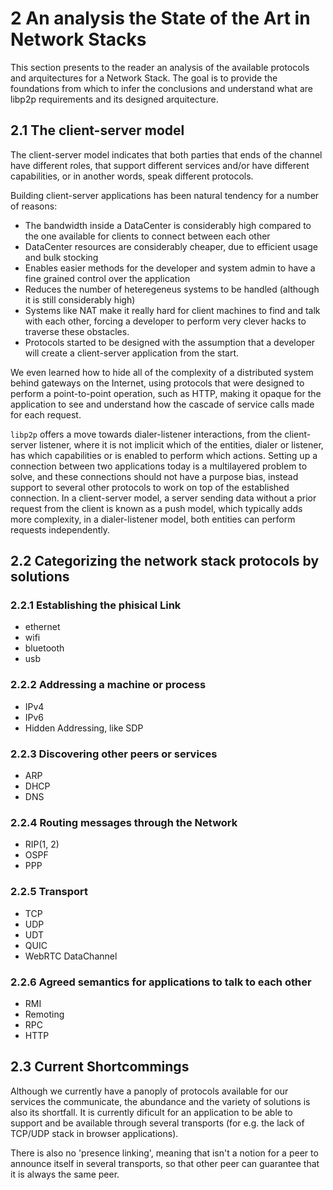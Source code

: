 2 An analysis the State of the Art in Network Stacks
====================================================

This section presents to the reader an analysis of the available protocols and arquitectures for a Network Stack. The goal is to provide the foundations from which to infer the conclusions and understand what are libp2p requirements and its designed arquitecture.

## 2.1 The client-server model

The client-server model indicates that both parties that ends of the channel have different roles, that support different services and/or have different capabilities, or in another words, speak different protocols.

Building client-server applications has been natural tendency for a number of reasons:

- The bandwidth inside a DataCenter is considerably high compared to the one available for clients to connect between each other
- DataCenter resources are considerably cheaper, due to efficient usage and bulk stocking
- Enables easier methods for the developer and system admin to have a fine grained control over the application
- Reduces the number of heteregeneus systems to be handled (although it is still considerably high)
- Systems like NAT make it really hard for client machines to find and talk with each other, forcing a developer to perform very clever hacks to traverse these obstacles.
- Protocols started to be designed with the assumption that a developer will create a client-server application from the start.

We even learned how to hide all of the complexity of a distributed system behind gateways on the Internet, using protocols that were designed to perform a point-to-point operation, such as HTTP, making it opaque for the application to see and understand how the cascade of service calls made for each request.

`libp2p` offers a move towards dialer-listener interactions, from the client-server listener, where it is not implicit which of the entities, dialer or listener, has which capabilities or is enabled to perform which actions. Setting up a connection between two applications today is a multilayered problem to solve, and these connections should not have a purpose bias, instead support to several other protocols to work on top of the established connection. In a client-server model, a server sending data without a prior request from the client is known as a push model, which typically adds more complexity, in a dialer-listener model, both entities can perform requests independently.

## 2.2 Categorizing the network stack protocols by solutions

### 2.2.1 Establishing the phisical Link

- ethernet
- wifi
- bluetooth
- usb

### 2.2.2 Addressing a machine or process

- IPv4
- IPv6
- Hidden Addressing, like SDP

### 2.2.3 Discovering other peers or services

- ARP
- DHCP
- DNS

### 2.2.4 Routing messages through the Network

- RIP(1, 2)
- OSPF
- PPP

### 2.2.5 Transport

- TCP
- UDP
- UDT
- QUIC
- WebRTC DataChannel

### 2.2.6 Agreed semantics for applications to talk to each other

- RMI
- Remoting
- RPC
- HTTP


## 2.3 Current Shortcommings

Although we currently have a panoply of protocols available for our services the communicate, the abundance and the variety of solutions is also its shortfall. It is currently dificult for an application to be able to support and be available through several transports (for e.g. the lack of TCP/UDP stack in browser applications).

There is also no 'presence linking', meaning that isn't a notion for a peer to announce itself in several transports, so that other peer can guarantee that it is always the same peer.

